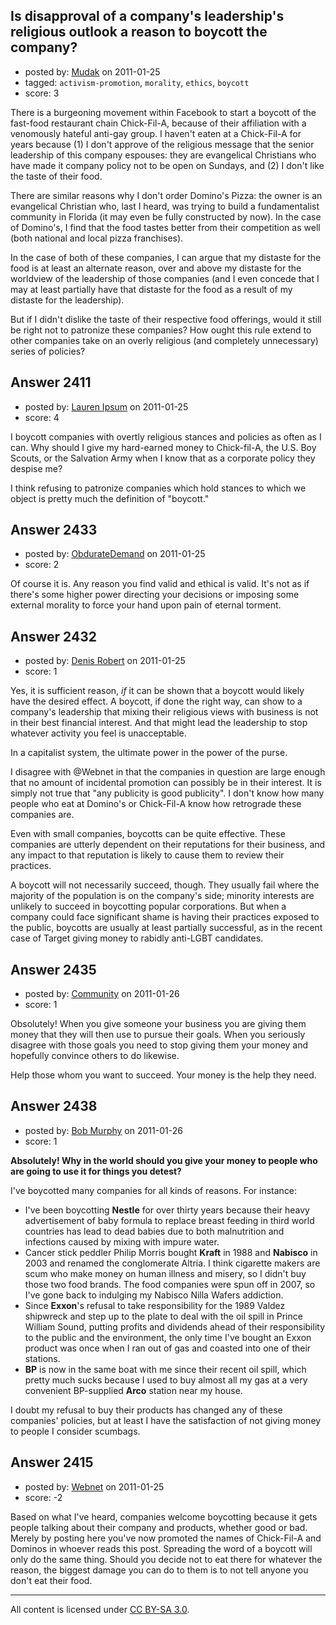 ## Is disapproval of a company's leadership's religious outlook a reason to boycott the company?

- posted by: [Mudak](https://stackexchange.com/users/-1/205-mudak) on 2011-01-25
- tagged: `activism-promotion`, `morality`, `ethics`, `boycott`
- score: 3

There is a burgeoning movement within Facebook to start a boycott of the fast-food restaurant chain Chick-Fil-A, because of their affiliation with a venomously hateful anti-gay group.  I haven't eaten at a Chick-Fil-A for years because (1) I don't approve of the religious message that the senior leadership of this company espouses: they are evangelical Christians who have made it company policy not to be open on Sundays, and (2) I don't like the taste of their food.

There are similar reasons why I don't order Domino's Pizza: the owner is an evangelical Christian who, last I heard, was trying to build a fundamentalist community in Florida (it may even be fully constructed by now).  In the case of Domino's, I find that the food tastes better from their competition as well (both national and local pizza franchises).

In the case of both of these companies, I can argue that my distaste for the food is at least an alternate reason, over and above my distaste for the worldview of the leadership of those companies (and I even concede that I may at least partially have that distaste for the food as a result of my distaste for the leadership).

But if I didn't dislike the taste of their respective food offerings, would it still be right not to patronize these companies?  How ought this rule extend to other companies take on an overly religious (and completely unnecessary) series of policies?


## Answer 2411

- posted by: [Lauren Ipsum](https://stackexchange.com/users/-1/71-lauren-ipsum) on 2011-01-25
- score: 4

I boycott companies with overtly religious stances and policies as often as I can. Why should I give my hard-earned money to Chick-fil-A, the U.S. Boy Scouts, or the Salvation Army when I know that as a corporate policy they despise me? 

I think refusing to patronize companies which hold stances to which we object is pretty much the definition of "boycott." 


## Answer 2433

- posted by: [ObdurateDemand](https://stackexchange.com/users/-1/524-obduratedemand) on 2011-01-25
- score: 2

Of course it is.  Any reason you find valid and ethical is valid.  It's not as if there's some higher power directing your decisions or imposing some external morality to force your hand upon pain of eternal torment.


## Answer 2432

- posted by: [Denis Robert](https://stackexchange.com/users/-1/122-denis-robert) on 2011-01-25
- score: 1

Yes, it is sufficient reason, *if* it can be shown that a boycott would likely have the desired effect. A boycott, if done the right way, can show to a company's leadership that mixing their religious views with business is not in their best financial interest. And that might lead the leadership to stop whatever activity you feel is unacceptable.

In a capitalist system, the ultimate power in the power of the purse. 

I disagree with @Webnet in that the companies in question are large enough that no amount of incidental promotion can possibly be in their interest. It is simply not true that "any publicity is good publicity". I don't know how many people who eat at Domino's or Chick-Fil-A know how retrograde these companies are.

Even with small companies, boycotts can be quite effective. These companies are utterly dependent on their reputations for their business, and any impact to that reputation is likely to cause them to review their practices.

A boycott will not necessarily succeed, though. They usually fail where the majority of the population is on the company's side; minority interests are unlikely to succeed in boycotting popular corporations. But when a company could face significant shame is having their practices exposed to the public, boycotts are usually at least partially successful, as in the recent case of Target giving money to rabidly anti-LGBT candidates.




## Answer 2435

- posted by: [Community](https://stackexchange.com/users/-1/-1-community) on 2011-01-26
- score: 1

Obsolutely!  When you give someone your business you are giving them money that they will then use to pursue their goals.  When you seriously disagree with those goals you need to stop giving them your money and hopefully convince others to do likewise.

Help those whom you want to succeed.  Your money is the help they need.


## Answer 2438

- posted by: [Bob Murphy](https://stackexchange.com/users/-1/674-bob-murphy) on 2011-01-26
- score: 1

<p><strong>Absolutely! Why in the world should you give your money to people who are going to use it for things you detest?</strong></p>

<p>I've boycotted many companies for all kinds of reasons. For instance:</p>

<ul>
<li>I've been boycotting <strong>Nestle</strong> for over thirty years because their heavy advertisement of baby formula to replace breast feeding in third world countries has lead to dead babies due to both malnutrition and infections caused by mixing with impure water.</li>
<li>Cancer stick peddler Philip Morris bought <strong>Kraft</strong> in 1988 and <strong>Nabisco</strong> in 2003 and renamed the conglomerate Altria. I think cigarette makers are scum who make money on human illness and misery, so I didn't buy those two food brands. The food companies were spun off in 2007, so I've gone back to indulging my Nabisco Nilla Wafers addiction.</li>
<li>Since <strong>Exxon</strong>'s refusal to take responsibility for the 1989 Valdez shipwreck and step up to the plate to deal with the oil spill in Prince William Sound, putting profits and dividends ahead of their responsibility to the public and the environment, the only time I've bought an Exxon product was once when I ran out of gas and coasted into one of their stations.</li>
<li><strong>BP</strong> is now in the same boat with me since their recent oil spill, which pretty much sucks because I used to buy almost all my gas at a very convenient BP-supplied <strong>Arco</strong> station near my house.</li>
</ul>

<p>I doubt my refusal to buy their products has changed any of these companies' policies, but at least I have the satisfaction of not giving money to people I consider scumbags.</p>



## Answer 2415

- posted by: [Webnet](https://stackexchange.com/users/-1/646-webnet) on 2011-01-25
- score: -2

Based on what I've heard, companies welcome boycotting because it gets people talking about their company and products, whether good or bad.  Merely by posting here you've now promoted the names of Chick-Fil-A and Dominos in whoever reads this post.  Spreading the word of a boycott will only do the same thing.  Should you decide not to eat there for whatever the reason, the biggest damage you can do to them is to not tell anyone you don't eat their food.



---

All content is licensed under [CC BY-SA 3.0](https://creativecommons.org/licenses/by-sa/3.0/).
